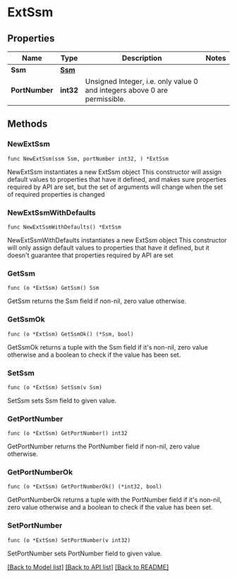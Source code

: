 # ExtSsm

## Properties

Name | Type | Description | Notes
------------ | ------------- | ------------- | -------------
**Ssm** | [**Ssm**](Ssm.md) |  | 
**PortNumber** | **int32** | Unsigned Integer, i.e. only value 0 and integers above 0 are permissible. | 

## Methods

### NewExtSsm

`func NewExtSsm(ssm Ssm, portNumber int32, ) *ExtSsm`

NewExtSsm instantiates a new ExtSsm object
This constructor will assign default values to properties that have it defined,
and makes sure properties required by API are set, but the set of arguments
will change when the set of required properties is changed

### NewExtSsmWithDefaults

`func NewExtSsmWithDefaults() *ExtSsm`

NewExtSsmWithDefaults instantiates a new ExtSsm object
This constructor will only assign default values to properties that have it defined,
but it doesn't guarantee that properties required by API are set

### GetSsm

`func (o *ExtSsm) GetSsm() Ssm`

GetSsm returns the Ssm field if non-nil, zero value otherwise.

### GetSsmOk

`func (o *ExtSsm) GetSsmOk() (*Ssm, bool)`

GetSsmOk returns a tuple with the Ssm field if it's non-nil, zero value otherwise
and a boolean to check if the value has been set.

### SetSsm

`func (o *ExtSsm) SetSsm(v Ssm)`

SetSsm sets Ssm field to given value.


### GetPortNumber

`func (o *ExtSsm) GetPortNumber() int32`

GetPortNumber returns the PortNumber field if non-nil, zero value otherwise.

### GetPortNumberOk

`func (o *ExtSsm) GetPortNumberOk() (*int32, bool)`

GetPortNumberOk returns a tuple with the PortNumber field if it's non-nil, zero value otherwise
and a boolean to check if the value has been set.

### SetPortNumber

`func (o *ExtSsm) SetPortNumber(v int32)`

SetPortNumber sets PortNumber field to given value.



[[Back to Model list]](../README.md#documentation-for-models) [[Back to API list]](../README.md#documentation-for-api-endpoints) [[Back to README]](../README.md)


